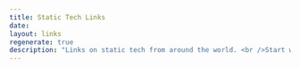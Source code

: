 ```yaml
---
title: Static Tech Links
date:
layout: links
regenerate: true
description: "Links on static tech from around the world. <br />Start with the essentials, or, if you're interested in a particular tool, click it in the sidebar to see that tool's links."
---
```

